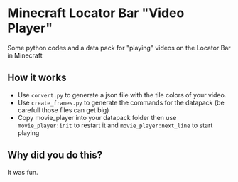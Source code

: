 # Minecraft Locator Bar "Video Player"

Some python codes and a data pack for "playing" videos on the Locator Bar in Minecraft

## How it works

- Use `convert.py` to generate a json file with the tile colors of your video.
- Use `create_frames.py` to generate the commands for the datapack (be carefull those files can get big)
- Copy movie_player into your datapack folder then use `movie_player:init` to restart it and `movie_player:next_line` to start playing

## Why did you do this?

It was fun.
